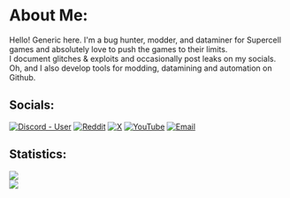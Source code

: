 # About Me:
Hello! Generic here. I'm a bug hunter, modder, and dataminer for Supercell games and absolutely love to push the games to their limits.<br>I document glitches & exploits and occasionally post leaks on my socials.<br>Oh, and I also develop tools for modding, datamining and automation on Github.


## Socials:
[![Discord - User](https://img.shields.io/badge/Discord-%237289DA.svg?logo=discord&logoColor=white)](
https://discord.com/users/944532380209795093) [![Reddit](https://img.shields.io/badge/Reddit-%23FF4500.svg?logo=Reddit&logoColor=white)](https://reddit.com/user/GenericName1911) [![X](https://img.shields.io/badge/X-black.svg?logo=X&logoColor=white)](https://x.com/GenericName1911) [![YouTube](https://img.shields.io/badge/YouTube-%23FF0000.svg?logo=YouTube&logoColor=white)](https://youtube.com/@generic_name_1911) [![Email](https://img.shields.io/badge/Email-D14836?logo=gmail&logoColor=white)](mailto:genericname1911.official@gmail.com) 


## Statistics:
![](https://github-readme-stats.vercel.app/api?username=GenericName1911&theme=radical&hide_border=false&include_all_commits=false&count_private=true)<br/>
![](https://github-readme-stats.vercel.app/api/top-langs/?username=GenericName1911&theme=radical&hide_border=false&include_all_commits=false&count_private=true&layout=compact)
